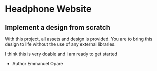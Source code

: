 # Headphone Website
## Implement a design from scratch

With this project, all assets and design is provided.
You are to bring this design to life without the use of any external libraries.

I think this is very doable and I am ready to get started



* Author Emmanuel Opare
